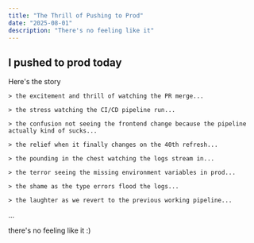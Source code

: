 ```yaml
---
title: "The Thrill of Pushing to Prod"
date: "2025-08-01"
description: "There's no feeling like it"
---
```


## I pushed to prod today

Here's the story 

```
> the excitement and thrill of watching the PR merge... 

> the stress watching the CI/CD pipeline run...

> the confusion not seeing the frontend change because the pipeline actually kind of sucks...

> the relief when it finally changes on the 40th refresh...

> the pounding in the chest watching the logs stream in... 

> the terror seeing the missing environment variables in prod... 

> the shame as the type errors flood the logs...

> the laughter as we revert to the previous working pipeline... 
```

...

there's no feeling like it :) 